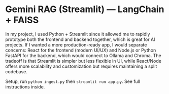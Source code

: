 # Gemini RAG (Streamlit) — LangChain + FAISS
In my project, I used Python + Streamlit since it allowed me to rapidly prototype both the frontend and backend together, which is great for AI projects. If I wanted a more production-ready app, I would separate concerns: React for the frontend (modern UI/UX) and Node.js or Python FastAPI for the backend, which would connect to Ollama and Chroma. The tradeoff is that Streamlit is simpler but less flexible in UI, while React/Node offers more scalability and customization but requires maintaining a split codebase.

Setup, run `python ingest.py` then `streamlit run app.py`. See full instructions inside.
